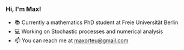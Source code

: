### Hi, I'm Max! 

- :books: Currently a mathematics PhD student at Freie Universität Berlin
- :computer: Working on Stochastic processes and numerical analysis
- 📫 You can reach me at [maxorteu@gmail.com](mailto:maxorteu@gmail.com)
